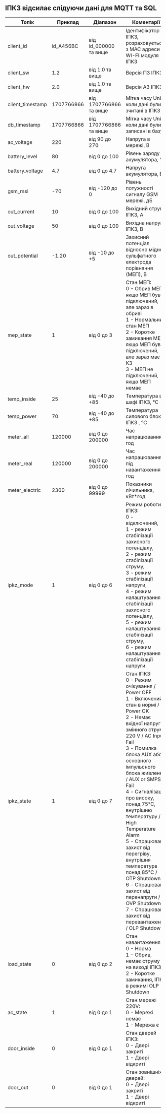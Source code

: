 ## ІПКЗ відсилає слідуючи дані для MQTT та SQL



| Топік            | Приклад    | Діапазон               | Коментарії                                                   |
| ---------------- | ---------- | ---------------------- | ------------------------------------------------------------ |
| client_id        | id_A456BC  | від id_000000 та вище  | Ідентифікатор ІПКЗ, розраховується з MAC адреси WI-FI модуля ІПКЗ |
| client_sw        | 1.2        | від 1.0 та вище        | Версія ПЗ ІПКЗ                                               |
| client_hw        | 2.0        | від 1.0 та вище        | Версія АЗ ІПКЗ                                               |
| client_timestamp | 1707766866 | від 1707766866 та вище | Мітка часу Unix, коли дані були зчитані в ІПКЗ               |
| db_timestamp     | 1707766866 | від 1707766866 та вище | Мітка часу Unix, коли дані були записані в базу              |
| ac_voltage       | 220        | від 90 до 270          | Напруга в мережі, В                                          |
| battery_level    | 80         | від 0 до 100           | Рівень заряду акумулятора, %                                 |
| battery_voltage  | 4.7        | від 0 до 4.7           | Напруга акумулятора, В                                       |
| gsm_rssi         | -70        | від -120 до 0          | Рівень потужності сигналу GSM мережі, дБ                     |
| out_current      | 10         | від 0 до 100           | Вихідний струм ІПКЗ, А                                       |
| out_voltage      | 50         | від 0 до 100           | Вихідна напруга ІПКЗ, В                                      |
| out_potential    | -1.20      | від -10 до +5          | Захисний потенціал відносно мідно-сульфатного електрода порівняння (МЕП), В |
| mep_state        | 1          | від 0 до 3             | Стан МЕП:<br/>0 - Обрив МЕП, якщо МЕП був підключений, але зараз в обриві<br/>1 - Нормальний стан МЕП<br/>2 - Коротке замикання МЕП, якщо МЕП був підключений, але зараз має КЗ<br/>3 - МЕП не підключений, якщо МЕП немає |
| temp_inside      | 25         | від -40 до +85         | Температура в шафі ІПКЗ, °С                                  |
| temp_power       | 70         | від -40 до +85         | Температура силового блоку ІПКЗ , °С                         |
| meter_all        | 120000     | від 0 до 200000        | Час напрацювання, год                                        |
| meter_real       | 120000     | від 0 до 200000        | Час напрацювання під навантаженням, год                      |
| meter_electric   | 2300       | від 0 до 99999         | Показники лічильника, кВт*год                                |
| ipkz_mode        | 1          | від 0 до 6             | Режим роботи ІПКЗ:<br/>0 - відключений, <br/>1 - режим стабілізації захисного потенціалу,<br/>2 - режим стабілізації струму,<br/>3 - режим стабілізації напруги,<br/>4 - режим налаштування стабілізації захисного потенціалу,<br/>5 - режим налаштування стабілізації струму,<br/>6 - режим налаштування стабілізації напруги |
| ipkz_state       | 1          | від 0 до 7             | Стан ІПКЗ:<br/>0 - Режим очікування / Power OFF<br/>1 - Включений, стан в нормі / Power OK <br/>2 - Немає вхідної напруги змінного струму 220 V / AC Input Fail<br/>3 - Помилка блока AUX або основного імпульсного блока живлення  / AUX or SMPS Fail<br/>4 - Сигналізація про високу, понад 75°C, внутрішню температуру / High Temperature Alarm<br/>5 - Спрацював захист від перегріву, внутрішня температура понад 85°C  / OTP Shutdown<br/>6 - Спрацював захист від перенапруги / OVP Shutdown<br/>7 - Спрацював захист від перевантаження / OLP Shutdown |
| load_state       | 0          | від 0 до 2             | Стан навантаження:<br/>0 - Норма<br/>1 - Обрив, немає струму на виході ІПКЗ<br/>2 - Коротке замикання, ІПКЗ в режимі OLP Shutdown |
| ac_state         | 1          | від 0 до 1             | Стан мережі 220V:<br/>0 - Мережі немає<br/>1 - Мережа є      |
| door_inside      | 0          | від 0 до 1             | Стан дверей ІПКЗ:<br/>0 - Двері закриті<br/>1 - Двері відкриті |
| door_out         | 0          | від 0 до 1             | Стан зовнішніх дверей:<br/>0 - Двері закриті<br/>1 - Двері відкриті |